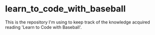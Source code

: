 # learn_to_code_with_baseball
This is the repository I'm using to keep track of the knowledge acquired reading 'Learn to Code with Baseball'.
